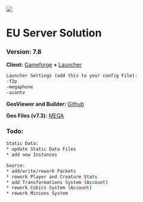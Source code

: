![](https://raw.githubusercontent.com/ZON3DEV/AionLightning/7.8.0/Docs/images/al_banner.png)

# EU Server Solution
### Version: 7.8

**Client:** [Gameforge](https://de.aion.gameforge.com/website/download/) **+** [Launcher](https://github.com/AionGermany/aion-germany/blob/master/AL-Tools/AionLauncherEU_5.x.rar)

```sh
Launcher Settings (add this to your config File):
-f2p
-megaphone
-aiontv
```

**GeoViewer and Builder:** [Github](https://github.com/zzsort/monono2)

**Geo Files (v7.3):** [MEGA](https://mega.nz/file/xKoDWJyL#uf_npX9rGt7t7bnq_RvRnpkGrTpwnYf637oWBBs247Q)

### Todo:
```sh
Static Data:
* update Static Data Files
* add new Instances
```

```sh
Source:
* add/write/rework Packets
* rework Player and Creature Stats
* add Transformations System (Account)
* rework Cubics System (Account)
* rework Minions System
```
